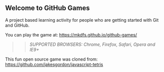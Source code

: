 ## Welcome to GitHub Games

A project based learning activity for people who are getting started with Git and GitHub.

You can play the game at: https://mkdfs.github.io/github-games/

>> _*SUPPORTED BROWSERS*: Chrome, Firefox, Safari, Opera and IE9+_

This fun open source game was cloned from: https://github.com/jakesgordon/javascript-tetris
